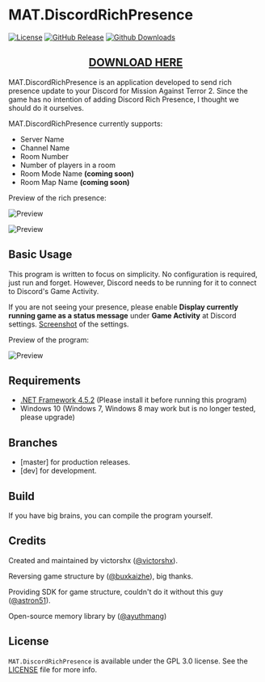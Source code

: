 # MAT.DiscordRichPresence

[![License](https://img.shields.io/github/license/victorshx/MAT.DiscordRichPresence.svg?label=License&maxAge=86400)](./LICENSE)
[![GitHub Release](https://img.shields.io/github/release/victorshx/MAT.DiscordRichPresence.svg?label=Latest&maxAge=60)](https://github.com/victorshx/MAT.DiscordRichPresence/releases/latest)
[![Github Downloads](https://img.shields.io/github/downloads/victorshx/MAT.DiscordRichPresence/latest/total.svg?label=Downloads%20for%20latest&maxAge=60)](https://github.com/victorshx/MAT.DiscordRichPresence/releases/latest)

<p align="center">
  <h2 align="center"><a href="https://github.com/victorshx/MAT.DiscordRichPresence/releases">DOWNLOAD HERE</a></h2>
</p>

MAT.DiscordRichPresence is an application developed to send rich presence update to your Discord for Mission Against Terror 2. Since the game has no intention of adding Discord Rich Presence, I thought we should do it ourselves.


MAT.DiscordRichPresence currently supports:

- Server Name
- Channel Name
- Room Number
- Number of players in a room
- Room Mode Name **(coming soon)**
- Room Map Name **(coming soon)**

Preview of the rich presence:

![Preview](https://i.imgur.com/v7DDIB8.jpeg)

![Preview](https://i.imgur.com/RaxxiwP.jpeg)

## Basic Usage  

This program is written to focus on simplicity. No configuration is required, just run and forget. However, Discord needs to be running for it to connect to Discord's Game Activity. 

If you are not seeing your presence, please enable **Display currently running game as a status message** under **Game Activity** at Discord settings. [Screenshot](https://i.imgur.com/LlUoFAc.jpg) of the settings.

Preview of the program: 

![Preview](https://i.imgur.com/WXJrU3j.jpeg)

## Requirements
- [.NET Framework 4.5.2](https://download.microsoft.com/download/9/A/7/9A78F13F-FD62-4F6D-AB6B-1803508A9F56/51209.34209.03/web/NDP452-KB2901954-Web.exe) (Please install it before running this program)
- Windows 10 (Windows 7, Windows 8 may work but is no longer tested, please upgrade)

## Branches ##

- [master] for production releases.
- [dev] for development.

## Build ##

If you have big brains, you can compile the program yourself.

## Credits

Created and maintained by victorshx ([@victorshx](https://github.com/victorshx)).

Reversing game structure by ([@buxkaizhe](https://github.com/buxkaizhe)), big thanks.

Providing SDK for game structure, couldn't do it without this guy ([@astron51](https://github.com/astron51)).

Open-source memory library by ([@ayuthmang](https://github.com/ayuthmang/MemoryX))

## License

`MAT.DiscordRichPresence` is available under the GPL 3.0 license. See the [LICENSE](LICENSE) file for more info.